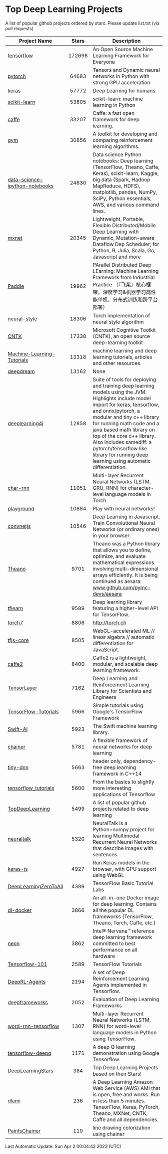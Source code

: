# Top Deep Learning Projects
A list of popular github projects ordered by stars.
Please update list.txt (via pull requests)

|Project Name| Stars | Description |
| ---------- |:-----:| ----------- |
| [tensorflow](https://github.com/tensorflow/tensorflow) | 172698 | An Open Source Machine Learning Framework for Everyone |
| [pytorch](https://github.com/pytorch/pytorch) | 64683 | Tensors and Dynamic neural networks in Python with strong GPU acceleration |
| [keras](https://github.com/keras-team/keras) | 57772 | Deep Learning for humans |
| [scikit-learn](https://github.com/scikit-learn/scikit-learn) | 53605 | scikit-learn: machine learning in Python |
| [caffe](https://github.com/BVLC/caffe) | 33207 | Caffe: a fast open framework for deep learning. |
| [gym](https://github.com/openai/gym) | 30656 | A toolkit for developing and comparing reinforcement learning algorithms. |
| [data-science-ipython-notebooks](https://github.com/donnemartin/data-science-ipython-notebooks) | 24830 | Data science Python notebooks: Deep learning (TensorFlow, Theano, Caffe, Keras), scikit-learn, Kaggle, big data (Spark, Hadoop MapReduce, HDFS), matplotlib, pandas, NumPy, SciPy, Python essentials, AWS, and various command lines. |
| [mxnet](https://github.com/apache/mxnet) | 20345 | Lightweight, Portable, Flexible Distributed/Mobile Deep Learning with Dynamic, Mutation-aware Dataflow Dep Scheduler; for Python, R, Julia, Scala, Go, Javascript and more |
| [Paddle](https://github.com/PaddlePaddle/Paddle) | 19962 | PArallel Distributed Deep LEarning: Machine Learning Framework from Industrial Practice （『飞桨』核心框架，深度学习&机器学习高性能单机、分布式训练和跨平台部署） |
| [neural-style](https://github.com/jcjohnson/neural-style) | 18306 | Torch implementation of neural style algorithm |
| [CNTK](https://github.com/microsoft/CNTK) | 17338 | Microsoft Cognitive Toolkit (CNTK), an open source deep-learning toolkit |
| [Machine-Learning-Tutorials](https://github.com/ujjwalkarn/Machine-Learning-Tutorials) | 13318 | machine learning and deep learning tutorials, articles and other resources  |
| [deepdream](https://github.com/google/deepdream) | 13162 | None |
| [deeplearning4j](https://github.com/deeplearning4j/deeplearning4j) | 12858 | Suite of tools for deploying and training deep learning models using the JVM. Highlights include model import for keras, tensorflow, and onnx/pytorch, a modular and tiny c++ library for running math code and a java based math library on top of the core c++ library. Also includes samediff: a pytorch/tensorflow like library for running deep learning using automatic differentiation. |
| [char-rnn](https://github.com/karpathy/char-rnn) | 11051 | Multi-layer Recurrent Neural Networks (LSTM, GRU, RNN) for character-level language models in Torch |
| [playground](https://github.com/tensorflow/playground) | 10884 | Play with neural networks! |
| [convnetjs](https://github.com/karpathy/convnetjs) | 10546 | Deep Learning in Javascript. Train Convolutional Neural Networks (or ordinary ones) in your browser. |
| [Theano](https://github.com/Theano/Theano) | 9701 | Theano was a Python library that allows you to define, optimize, and evaluate mathematical expressions involving multi-dimensional arrays efficiently. It is being continued as aesara: www.github.com/pymc-devs/aesara |
| [tflearn](https://github.com/tflearn/tflearn) | 9589 | Deep learning library featuring a higher-level API for TensorFlow. |
| [torch7](https://github.com/torch/torch7) | 8806 | http://torch.ch |
| [tfjs-core](https://github.com/tensorflow/tfjs-core) | 8505 | WebGL-accelerated ML // linear algebra // automatic differentiation for JavaScript. |
| [caffe2](https://github.com/facebookarchive/caffe2) | 8400 | Caffe2 is a lightweight, modular, and scalable deep learning framework. |
| [TensorLayer](https://github.com/tensorlayer/TensorLayer) | 7162 | Deep Learning and Reinforcement Learning Library for Scientists and Engineers  |
| [TensorFlow-Tutorials](https://github.com/nlintz/TensorFlow-Tutorials) | 5966 | Simple tutorials using Google's TensorFlow Framework |
| [Swift-AI](https://github.com/Swift-AI/Swift-AI) | 5923 | The Swift machine learning library. |
| [chainer](https://github.com/chainer/chainer) | 5781 | A flexible framework of neural networks for deep learning |
| [tiny-dnn](https://github.com/tiny-dnn/tiny-dnn) | 5663 | header only, dependency-free deep learning framework in C++14 |
| [tensorflow_tutorials](https://github.com/pkmital/tensorflow_tutorials) | 5600 | From the basics to slightly more interesting applications of Tensorflow |
| [TopDeepLearning](https://github.com/aymericdamien/TopDeepLearning) | 5499 | A list of popular github projects related to deep learning |
| [neuraltalk](https://github.com/karpathy/neuraltalk) | 5320 | NeuralTalk is a Python+numpy project for learning Multimodal Recurrent Neural Networks that describe images with sentences. |
| [keras-js](https://github.com/transcranial/keras-js) | 4927 | Run Keras models in the browser, with GPU support using WebGL |
| [DeepLearningZeroToAll](https://github.com/hunkim/DeepLearningZeroToAll) | 4389 | TensorFlow Basic Tutorial Labs |
| [dl-docker](https://github.com/floydhub/dl-docker) | 3866 | An all-in-one Docker image for deep learning. Contains all the popular DL frameworks (TensorFlow, Theano, Torch, Caffe, etc.) |
| [neon](https://github.com/NervanaSystems/neon) | 3862 | Intel® Nervana™ reference deep learning framework committed to best performance on all hardware |
| [Tensorflow-101](https://github.com/sjchoi86/Tensorflow-101) | 2589 | TensorFlow Tutorials |
| [DeepRL-Agents](https://github.com/awjuliani/DeepRL-Agents) | 2194 | A set of Deep Reinforcement Learning Agents implemented in Tensorflow. |
| [deepframeworks](https://github.com/zer0n/deepframeworks) | 2052 | Evaluation of Deep Learning Frameworks |
| [word-rnn-tensorflow](https://github.com/hunkim/word-rnn-tensorflow) | 1307 | Multi-layer Recurrent Neural Networks (LSTM, RNN) for word-level language models in Python using TensorFlow. |
| [tensorflow-deepq](https://github.com/siemanko/tensorflow-deepq) | 1171 | A deep Q learning demonstration using Google Tensorflow |
| [DeepLearningStars](https://github.com/hunkim/DeepLearningStars) | 384 | Top Deep Learning Projects based on their Stars! |
| [dlami](https://github.com/ritchieng/dlami) | 236 | A Deep Learning Amazon Web Service (AWS) AMI that is open, free and works. Run in less than 5 minutes. TensorFlow, Keras, PyTorch, Theano, MXNet, CNTK, Caffe and all dependencies. |
| [PaintsChainer](https://github.com/taizan/PaintsChainer) | 119 | line drawing colorization using chainer |

Last Automatic Update: Sun Apr  2 00:04:42 2023 (UTC)
